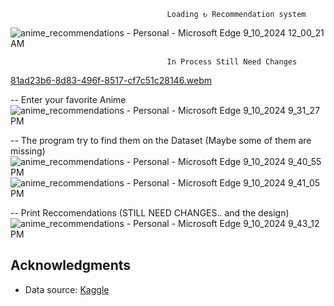                                        Loading ↻ Recommendation system

![anime_recommendations - Personal - Microsoft​ Edge 9_10_2024 12_00_21 AM](https://github.com/user-attachments/assets/5060efa3-7453-4e35-bc0e-f583226d1c97)


                                       In Process Still Need Changes
[81ad23b6-8d83-496f-8517-cf7c51c28146.webm](https://github.com/user-attachments/assets/77e16197-b3cb-4c42-b4b9-e206a719ab4c)

-- Enter your favorite Anime
![anime_recommendations - Personal - Microsoft​ Edge 9_10_2024 9_31_27 PM](https://github.com/user-attachments/assets/ff47d72d-bf7f-40be-932b-b63653277b7f)

-- The program try to find them on the Dataset (Maybe some of them are missing)
![anime_recommendations - Personal - Microsoft​ Edge 9_10_2024 9_40_55 PM](https://github.com/user-attachments/assets/f0cab613-eb34-4f73-94ee-0b98f3412e4e)
![anime_recommendations - Personal - Microsoft​ Edge 9_10_2024 9_41_05 PM](https://github.com/user-attachments/assets/9ba8179b-cc0a-4564-9258-ab57eeeed494)

-- Print Reccomendations (STILL NEED CHANGES.. and the design)
![anime_recommendations - Personal - Microsoft​ Edge 9_10_2024 9_43_12 PM](https://github.com/user-attachments/assets/606f46ed-880b-4f54-890f-ced19751d312)

## Acknowledgments
- Data source: [Kaggle](https://www.kaggle.com/datasets/CooperUnion/anime-recommendations-database)

